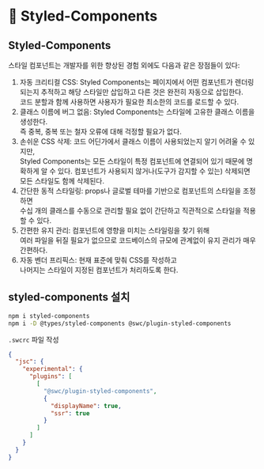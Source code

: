 # 💚 Styled-Components

## Styled-Components

스타일 컴포넌트는 개발자를 위한 향상된 경험 외에도 다음과 같은 장점들이 있다:

1. 자동 크리티컬 CSS: Styled Components는 페이지에서 어떤 컴포넌트가 렌더링되는지 추적하고 해당 스타일만 삽입하고 다른 것은 완전히 자동으로 삽입한다. \
   코드 분할과 함께 사용하면 사용자가 필요한 최소한의 코드를 로드할 수 있다.
2. 클래스 이름에 버그 없음: Styled Components는 스타일에 고유한 클래스 이름을 생성한다. \
   즉 중복, 중복 또는 철자 오류에 대해 걱정할 필요가 없다.
3. 손쉬운 CSS 삭제: 코드 어딘가에서 클래스 이름이 사용되었는지 알기 어려울 수 있지만,\
   &#x20;Styled Components는 모든 스타일이 특정 컴포넌트에 연결되어 있기 때문에 명확하게 알 수 있다. 컴포넌트가 사용되지 않거나(도구가 감지할 수 있는) 삭제되면 모든 스타일도 함께 삭제된다.
4. 간단한 동적 스타일링: props나 글로벌 테마를 기반으로 컴포넌트의 스타일을 조정하면 \
   수십 개의 클래스를 수동으로 관리할 필요 없이 간단하고 직관적으로 스타일을 적용할 수 있다.
5. 간편한 유지 관리: 컴포넌트에 영향을 미치는 스타일링을 찾기 위해\
   여러 파일을 뒤질 필요가 없으므로 코드베이스의 규모에 관계없이 유지 관리가 매우 간편하다.
6. 자동 벤더 프리픽스: 현재 표준에 맞춰 CSS를 작성하고 \
   나머지는 스타일이 지정된 컴포넌트가 처리하도록 한다.

## styled-components 설치

```bash
npm i styled-components
npm i -D @types/styled-components @swc/plugin-styled-components
```

`.swcrc` 파일 작성

```json
{
  "jsc": {
    "experimental": {
      "plugins": [
        [
          "@swc/plugin-styled-components",
          {
            "displayName": true,
            "ssr": true
          }
        ]
      ]
    }
  }
}
```
